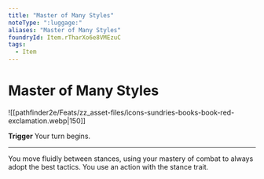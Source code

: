 ```yaml
---
title: "Master of Many Styles"
noteType: ":luggage:"
aliases: "Master of Many Styles"
foundryId: Item.rTharXo6e8VMEzuC
tags:
  - Item
---
```


# Master of Many Styles
![[pathfinder2e/Feats/zz_asset-files/icons-sundries-books-book-red-exclamation.webp|150]]

**Trigger** Your turn begins.

* * *

You move fluidly between stances, using your mastery of combat to always adopt the best tactics. You use an action with the stance trait.
